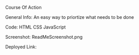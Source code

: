 Course Of Action

General Info:
An easy way to priortize what needs to be done

Code:
HTML
CSS
JavaScript

Screenshot:
ReadMeScreenshot.png

Deployed Link:
